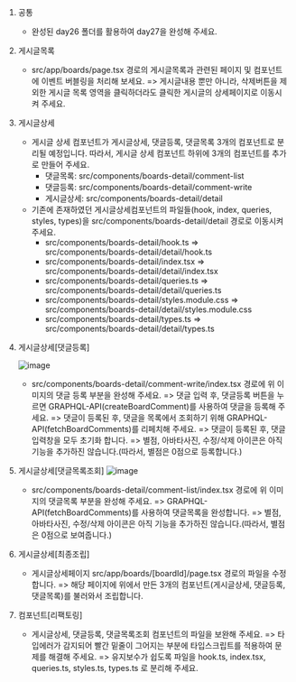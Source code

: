 1. 공통
    - 완성된 day26 폴더를 활용하여 day27을 완성해 주세요.
2. 게시글목록
    - src/app/boards/page.tsx 경로의 게시글목록과 관련된 페이지 및 컴포넌트에 이벤트 버블링을 처리해 보세요.
    => 게시글내용 뿐만 아니라, 삭제버튼을 제외한 게시글 목록 영역을 클릭하더라도 클릭한 게시글의 상세페이지로 이동시켜 주세요.
3. 게시글상세
    - 게시글 상세 컴포넌트가 게시글상세, 댓글등록, 댓글목록 3개의 컴포넌트로 분리될 예정입니다.
    따라서, 게시글 상세 컴포넌트 하위에 3개의 컴포넌트를 추가로 만들어 주세요.
        - 댓글목록: src/components/boards-detail/comment-list
        - 댓글등록: src/components/boards-detail/comment-write
        - 게시글상세: src/components/boards-detail/detail
    - 기존에 존재하였던 게시글상세컴포넌트의 파일들(hook, index, queries, styles, types)을
    src/components/boards-detail/detail 경로로 이동시켜 주세요.
        - src/components/boards-detail/hook.ts => src/components/boards-detail/detail/hook.ts
        - src/components/boards-detail/index.tsx => src/components/boards-detail/detail/index.tsx
        - src/components/boards-detail/queries.ts => src/components/boards-detail/detail/queries.ts
        - src/components/boards-detail/styles.module.css => src/components/boards-detail/detail/styles.module.css
        - src/components/boards-detail/types.ts => src/components/boards-detail/detail/types.ts
4. 게시글상세[댓글등록]
   
    ![image](https://github.com/user-attachments/assets/8f9d2b76-c226-4ba4-82e7-4024d83d299d)
    - src/components/boards-detail/comment-write/index.tsx 경로에 위 이미지의 댓글 등록 부분을 완성해 주세요.
    => 댓글 입력 후, 댓글등록 버튼을 누르면 GRAPHQL-API(createBoardComment)를 사용하여 댓글을 등록해 주세요.
    => 댓글이 등록된 후, 댓글을 목록에서 조회하기 위해 GRAPHQL-API(fetchBoardComments)를 리페치해 주세요.
    => 댓글이 등록된 후, 댓글입력창을 모두 초기화 합니다.
    => 별점, 아바타사진, 수정/삭제 아이콘은 아직 기능을 추가하진 않습니다.(따라서, 별점은 0점으로 등록합니다.)
6. 게시글상세[댓글목록조회]
    ![image](https://github.com/user-attachments/assets/7bde16a0-7a96-45a1-a422-e93f68575a3e)
    - src/components/boards-detail/comment-list/index.tsx 경로에 위 이미지의 댓글목록 부분을 완성해 주세요.
    => GRAPHQL-API(fetchBoardComments)를 사용하여 댓글목록을 완성합니다.
    => 별점, 아바타사진, 수정/삭제 아이콘은 아직 기능을 추가하진 않습니다.(따라서, 별점은 0점으로 보여줍니다.)
7. 게시글상세[최종조립]
    - 게시글상세페이지 src/app/boards/[boardId]/page.tsx 경로의 파일을 수정합니다.
    => 해당 페이지에 위에서 만든 3개의 컴포넌트(게시글상세, 댓글등록, 댓글목록)를 불러와서 조립합니다.
8. 컴포넌트[리팩토링]
    - 게시글상세, 댓글등록, 댓글목록조회 컴포넌트의 파일을 보완해 주세요.
    => 타입에러가 감지되어 빨간 밑줄이 그어지는 부분에 타입스크립트를 적용하여 문제를 해결해 주세요.
    => 유지보수가 쉽도록 파일을 hook.ts, index.tsx, queries.ts, styles.ts, types.ts 로 분리해 주세요.
